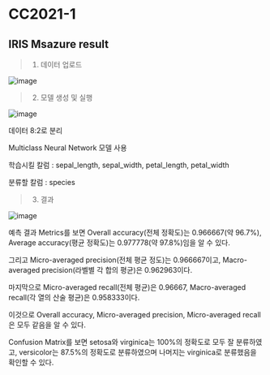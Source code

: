 # CC2021-1
## IRIS Msazure result

> 1. 데이터 업로드

![image](https://user-images.githubusercontent.com/74414773/115009498-4d830c00-9ee7-11eb-80ec-20146586f2d2.png)



> 2. 모델 생성 및 실행

![image](https://user-images.githubusercontent.com/74414773/115009336-29272f80-9ee7-11eb-9dca-79141da39568.png)

데이터 8:2로 분리

Multiclass Neural Network 모델 사용

학습시킬 칼럼 : sepal_length, sepal_width, petal_length, petal_width

분류할 칼럼 : species



> 3. 결과

![image](https://user-images.githubusercontent.com/74414773/115009193-fd0bae80-9ee6-11eb-84c0-b425cc29bf63.png)

예측 결과 Metrics를 보면 Overall accuracy(전체 정확도)는 0.966667(약 96.7%), Average accuracy(평균 정확도)는 0.977778(약 97.8%)임을 알 수 있다. 

그리고 Micro-averaged precision(전체 평균 정도)는 0.966667이고, Macro-averaged precision(라벨별 각 합의 평균)은 0.962963이다.

마지막으로 Micro-averaged recall(전체 평균)은 0.96667,  Macro-averaged recall(각 열의 산술 평균)은 0.958333이다.

이것으로 Overall accuracy, Micro-averaged precision, Micro-averaged recall은 모두 같음을 알 수 있다.


Confusion Matrix를 보면 setosa와 virginica는 100%의 정확도로 모두 잘 분류하였고, versicolor는 87.5%의 정확도로 분류하였으며 나머지는 virginica로 분류했음을 확인할 수 있다.
